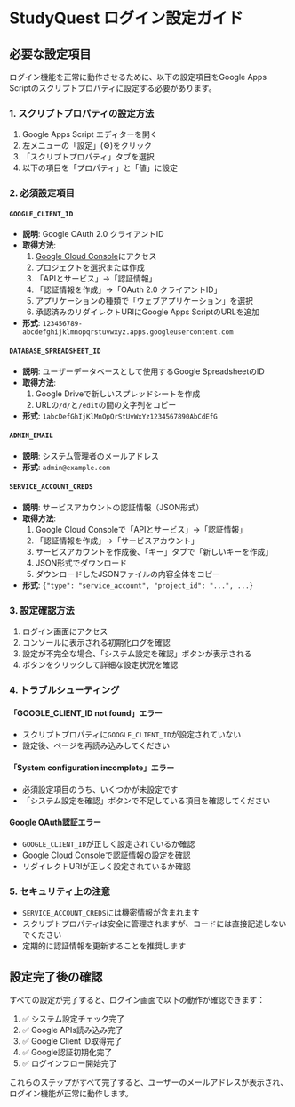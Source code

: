 # StudyQuest ログイン設定ガイド

## 必要な設定項目

ログイン機能を正常に動作させるために、以下の設定項目をGoogle Apps Scriptのスクリプトプロパティに設定する必要があります。

### 1. スクリプトプロパティの設定方法

1. Google Apps Script エディターを開く
2. 左メニューの「設定」(⚙️)をクリック
3. 「スクリプトプロパティ」タブを選択
4. 以下の項目を「プロパティ」と「値」に設定

### 2. 必須設定項目

#### `GOOGLE_CLIENT_ID`
- **説明**: Google OAuth 2.0 クライアントID
- **取得方法**: 
  1. [Google Cloud Console](https://console.cloud.google.com)にアクセス
  2. プロジェクトを選択または作成
  3. 「APIとサービス」→「認証情報」
  4. 「認証情報を作成」→「OAuth 2.0 クライアントID」
  5. アプリケーションの種類で「ウェブアプリケーション」を選択
  6. 承認済みのリダイレクトURIにGoogle Apps ScriptのURLを追加
- **形式**: `123456789-abcdefghijklmnopqrstuvwxyz.apps.googleusercontent.com`

#### `DATABASE_SPREADSHEET_ID`
- **説明**: ユーザーデータベースとして使用するGoogle SpreadsheetのID
- **取得方法**: 
  1. Google Driveで新しいスプレッドシートを作成
  2. URLの`/d/`と`/edit`の間の文字列をコピー
- **形式**: `1abcDefGhIjKlMnOpQrStUvWxYz1234567890AbCdEfG`

#### `ADMIN_EMAIL`
- **説明**: システム管理者のメールアドレス
- **形式**: `admin@example.com`

#### `SERVICE_ACCOUNT_CREDS`
- **説明**: サービスアカウントの認証情報（JSON形式）
- **取得方法**: 
  1. Google Cloud Consoleで「APIとサービス」→「認証情報」
  2. 「認証情報を作成」→「サービスアカウント」
  3. サービスアカウントを作成後、「キー」タブで「新しいキーを作成」
  4. JSON形式でダウンロード
  5. ダウンロードしたJSONファイルの内容全体をコピー
- **形式**: `{"type": "service_account", "project_id": "...", ...}`

### 3. 設定確認方法

1. ログイン画面にアクセス
2. コンソールに表示される初期化ログを確認
3. 設定が不完全な場合、「システム設定を確認」ボタンが表示される
4. ボタンをクリックして詳細な設定状況を確認

### 4. トラブルシューティング

#### 「GOOGLE_CLIENT_ID not found」エラー
- スクリプトプロパティに`GOOGLE_CLIENT_ID`が設定されていない
- 設定後、ページを再読み込みしてください

#### 「System configuration incomplete」エラー
- 必須設定項目のうち、いくつかが未設定です
- 「システム設定を確認」ボタンで不足している項目を確認してください

#### Google OAuth認証エラー
- `GOOGLE_CLIENT_ID`が正しく設定されているか確認
- Google Cloud Consoleで認証情報の設定を確認
- リダイレクトURIが正しく設定されているか確認

### 5. セキュリティ上の注意

- `SERVICE_ACCOUNT_CREDS`には機密情報が含まれます
- スクリプトプロパティは安全に管理されますが、コードには直接記述しないでください
- 定期的に認証情報を更新することを推奨します

## 設定完了後の確認

すべての設定が完了すると、ログイン画面で以下の動作が確認できます：

1. ✅ システム設定チェック完了
2. ✅ Google APIs読み込み完了
3. ✅ Google Client ID取得完了
4. ✅ Google認証初期化完了
5. ✅ ログインフロー開始完了

これらのステップがすべて完了すると、ユーザーのメールアドレスが表示され、ログイン機能が正常に動作します。